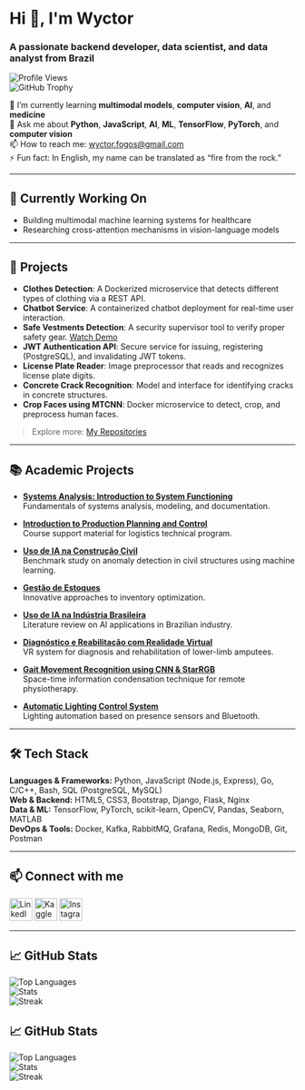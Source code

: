 # Hi 👋, I'm Wyctor

### A passionate backend developer, data scientist, and data analyst from Brazil

![Profile Views](https://komarev.com/ghpvc/?username=wyctorfogos&label=Profile%20views&color=0e75b6&style=flat)  
![GitHub Trophy](https://github-profile-trophy.vercel.app/?username=wyctorfogos)

🌱 I’m currently learning **multimodal models**, **computer vision**, **AI**, and **medicine**  
💬 Ask me about **Python**, **JavaScript**, **AI**, **ML**, **TensorFlow**, **PyTorch**, and **computer vision**  
📫 How to reach me: [wyctor.fogos@gmail.com](mailto:wyctor.fogos@gmail.com)  
⚡ Fun fact: In English, my name can be translated as “fire from the rock.”

---

## 🧠 Currently Working On

- Building multimodal machine learning systems for healthcare
- Researching cross-attention mechanisms in vision-language models

---

## 🚀 Projects

- **Clothes Detection**: A Dockerized microservice that detects different types of clothing via a REST API.  
- **Chatbot Service**: A containerized chatbot deployment for real-time user interaction.  
- **Safe Vestments Detection**: A security supervisor tool to verify proper safety gear. [Watch Demo](https://youtu.be/5-tAZy62vCY)  
- **JWT Authentication API**: Secure service for issuing, registering (PostgreSQL), and invalidating JWT tokens.  
- **License Plate Reader**: Image preprocessor that reads and recognizes license plate digits.  
- **Concrete Crack Recognition**: Model and interface for identifying cracks in concrete structures.  
- **Crop Faces using MTCNN**: Docker microservice to detect, crop, and preprocess human faces.  

> Explore more: [My Repositories](https://github.com/wyctorfogos?tab=repositories)

---

## 📚 Academic Projects

- **[Systems Analysis: Introduction to System Functioning](https://atenaeditora.com.br/catalogo/ebook/analise-de-sistemas-introducao-ao-funcionamento-de-sistemas)**  
  Fundamentals of systems analysis, modeling, and documentation.

- **[Introduction to Production Planning and Control](https://atenaeditora.com.br/catalogo/ebook/introducao-ao-planejamento-e-controle-da-producao-conceitos-e-ferramentas)**  
  Course support material for logistics technical program.

- **[Uso de IA na Construção Civil](https://ieeexplore.ieee.org/document/10459929)**  
  Benchmark study on anomaly detection in civil structures using machine learning.

- **[Gestão de Estoques](https://www.atenaeditora.com.br/catalogo/ebook/gestao-de-estoques)**  
  Innovative approaches to inventory optimization.

- **[Uso de IA na Indústria Brasileira](https://repositorio.ifes.edu.br/handle/123456789/3734)**  
  Literature review on AI applications in Brazilian industry.

- **[Diagnóstico e Reabilitação com Realidade Virtual](https://doi.org/10.1016/j.artmed.2023.102612)**  
  VR system for diagnosis and rehabilitation of lower-limb amputees.

- **[Gait Movement Recognition using CNN & StarRGB](https://doi.org/10.1109/ICECCME52200.2021.9590936)**  
  Space-time information condensation technique for remote physiotherapy.

- **[Automatic Lighting Control System](https://sodebras.com.br/edicoes/N163.pdf)**  
  Lighting automation based on presence sensors and Bluetooth.

---

## 🛠️ Tech Stack

**Languages & Frameworks:** Python, JavaScript (Node.js, Express), Go, C/C++, Bash, SQL (PostgreSQL, MySQL)  
**Web & Backend:** HTML5, CSS3, Bootstrap, Django, Flask, Nginx  
**Data & ML:** TensorFlow, PyTorch, scikit-learn, OpenCV, Pandas, Seaborn, MATLAB  
**DevOps & Tools:** Docker, Kafka, RabbitMQ, Grafana, Redis, MongoDB, Git, Postman  

---

## 📫 Connect with me

<p align="left">
  <a href="https://linkedin.com/in/wyctorfogosdar" target="_blank" rel="noreferrer"><img src="https://raw.githubusercontent.com/rahuldkjain/github-profile-readme-generator/master/src/images/icons/Social/linked-in-alt.svg" alt="LinkedIn" width="40" height="40"/></a>
  <a href="https://kaggle.com/wyctorfogos" target="_blank" rel="noreferrer"><img src="https://raw.githubusercontent.com/rahuldkjain/github-profile-readme-generator/master/src/images/icons/Social/kaggle.svg" alt="Kaggle" width="40" height="40"/></a>
  <a href="https://instagram.com/wyctor.fogos" target="_blank" rel="noreferrer"><img src="https://raw.githubusercontent.com/rahuldkjain/github-profile-readme-generator/master/src/images/icons/Social/instagram.svg" alt="Instagram" width="40" height="40"/></a>
</p>

---

## 📈 GitHub Stats

![Top Languages](https://github-readme-stats.vercel.app/api/top-langs?username=wyctorfogos&show_icons=true&locale=en&layout=compact)  
![Stats](https://github-readme-stats.vercel.app/api?username=wyctorfogos&show_icons=true&locale=en)  
![Streak](https://github-readme-streak-stats.herokuapp.com/?user=wyctorfogos)

## 📈 GitHub Stats

![Top Languages](https://github-readme-stats.vercel.app/api/top-langs?username=wyctorfogos&show_icons=true&locale=en&layout=compact)  
![Stats](https://github-readme-stats.vercel.app/api?username=wyctorfogos&show_icons=true&locale=en)  
![Streak](https://github-readme-streak-stats.herokuapp.com/?user=wyctorfogos)

